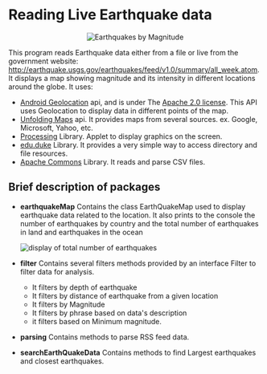 # Reading Live Earthquake data

<div style="text-align:center"><img src="https://cdn.rawgit.com/bruno78/reading-earthquake-data/06df4cb8/data/earthquakemap.png" alt="Earthquakes by Magnitude"/></div>

This program reads Earthquake data either from a file or live from the government website: http://earthquake.usgs.gov/earthquakes/feed/v1.0/summary/all_week.atom. It displays a map showing magnitude and its intensity in different locations around the globe.
It uses:
* [Android Geolocation](http://developer.android.com/reference/android/location/Location.html) api, and is under The [Apache 2.0 license](http://www.apache.org/licenses/LICENSE-2.0). This API uses Geolocation to display data in different points of the map.
* [Unfolding Maps](http://unfoldingmaps.org) api. It provides maps from several sources. ex. Google, Microsoft, Yahoo, etc.
* [Processing](https://processing.org) Library. Applet to display graphics on the screen.
* [edu.duke](http://www.dukelearntoprogram.com/course2/doc/javadoc/edu/duke/package-summary.html#package.description) Library. It provides a very simple way to access directory and file resources.
* [Apache Commons](https://commons.apache.org/proper/commons-csv/) Library. It reads and parse CSV files.

## Brief description of packages

* **earthquakeMap**
  Contains the class EarthQuakeMap used to display earthquake data related to the location. It also prints to the console the number of earthquakes by country and the total number of earthquakes in land and earthquakes in the ocean
  <div><img src="https://cdn.rawgit.com/bruno78/reading-earthquake-data/da545a82/data/total-num-earthquakes.png" alt="display of total number of earthquakes"/></div>
* **filter**
  Contains several filters methods provided by an interface Filter to filter data for analysis.
  - It filters by depth of earthquake
  - It filters by distance of earthquake from a given location
  - It filters by Magnitude
  - It filters by phrase based on data's description
  - it filters based on Minimum magnitude.
* **parsing**
  Contains methods to parse RSS feed data.

* **searchEarthQuakeData**
  Contains methods to find Largest earthquakes and closest earthquakes.
